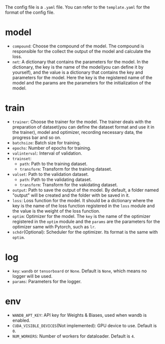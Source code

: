 The config file is a `.yaml` file. You can refer to the `template.yaml` for the format of the config file.

# model
- `compound`: Choose the compound of the model. The compound is responsible for the collect the output of the model and calculate the loss.
- `net`: A dictionary that contains the parameters for the model. 
    In the dictionary, the key is the name of the model(you can define it by yourself), and the value is a dictionary that contains the key and parameters for the model. Here the key is the registered name of the model and the params are the parameters for the initialization of the model.


# train
- `trainer`: Choose the trainer for the model. The trainer deals with the preparation of dataset(you can define the dataset format and use it in the trainer), model and optimizer, recording necessary data, the progress bar and so on.
- `batchsize`: Batch size for training.
- `epochs`: Number of epochs for training.
- `valinterval`: Interval of validation.
- `trainset`: 
    - `path`: Path to the training dataset.
    - `transform`: Transform for the training dataset. 
- `valset`: Path to the validation dataset.
    - `path`: Path to the validating dataset.
    - `transform`: Transform for the vakidating dataset.
- `output`: Path to save the output of the model. By default, a folder named "output" will be created and the folder with be saved in it. 
- `loss`: Loss function for the model. It should be a dictionary where the key is the name of the loss function registered in the `loss` module and the value is the weight of the loss function.
-  `optim`: Optimizer for the model. The `key` is the name of the optimizer registered in the `optim` module and the `params` are the parameters for the optimizer same with Pytorch, such as `lr`.
- `schdr`(Optional): Scheduler for the optimizer. Its format is the same with `optim`.

# log
- `key`: `wandb` or `tensorboard` or `None`. Default is `None`, which means no logger will be used.
- `params`: Parameters for the logger. 


# env
- `WANDB_APT_KEY`: API key for Weights & Biases, used when wandb is enabled.
- `CUDA_VISIBLE_DEVICES`(Not implemented): GPU device to use. Default is `0`.
- `NUM_WORKERS`: Number of workers for dataloader. Default is `4`.